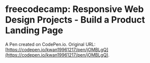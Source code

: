 # freecodecamp: Responsive Web Design Projects - Build a Product Landing Page

A Pen created on CodePen.io. Original URL: [https://codepen.io/kwan19961217/pen/jOMBLgQ](https://codepen.io/kwan19961217/pen/jOMBLgQ).


